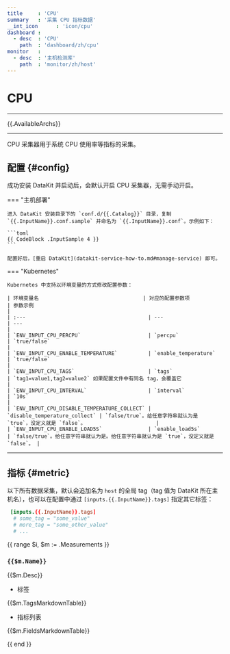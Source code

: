 ```yaml
---
title     : 'CPU'
summary   : '采集 CPU 指标数据'
__int_icon      : 'icon/cpu'
dashboard :
  - desc  : 'CPU'
    path  : 'dashboard/zh/cpu'
monitor   :
  - desc  : '主机检测库'
    path  : 'monitor/zh/host'
---
```


<!-- markdownlint-disable MD025 -->
# CPU
<!-- markdownlint-enable -->
---

{{.AvailableArchs}}

---

CPU 采集器用于系统 CPU 使用率等指标的采集。

## 配置  {#config}

成功安装 DataKit 并启动后，会默认开启 CPU 采集器，无需手动开启。

<!-- markdownlint-disable MD046 -->

=== "主机部署"

    进入 DataKit 安装目录下的 `conf.d/{{.Catalog}}` 目录，复制 `{{.InputName}}.conf.sample` 并命名为 `{{.InputName}}.conf`。示例如下：

    ```toml
    {{ CodeBlock .InputSample 4 }}
    ```

    配置好后，[重启 DataKit](datakit-service-how-to.md#manage-service) 即可。

=== "Kubernetes"

    Kubernetes 中支持以环境变量的方式修改配置参数：

    | 环境变量名                                  | 对应的配置参数项              | 参数示例                                                                              |
    | :---                                        | ---                           | ---                                                                                   |
    | `ENV_INPUT_CPU_PERCPU`                      | `percpu`                      | `true/false`                                                                          |
    | `ENV_INPUT_CPU_ENABLE_TEMPERATURE`          | `enable_temperature`          | `true/false`                                                                          |
    | `ENV_INPUT_CPU_TAGS`                        | `tags`                        | `tag1=value1,tag2=value2` 如果配置文件中有同名 tag，会覆盖它                          |
    | `ENV_INPUT_CPU_INTERVAL`                    | `interval`                    | `10s`                                                                                 |
    | `ENV_INPUT_CPU_DISABLE_TEMPERATURE_COLLECT` | `disable_temperature_collect` | `false/true`。给任意字符串就认为是 `true`，没定义就是 `false`。                       |
    | `ENV_INPUT_CPU_ENABLE_LOAD5S`               | `enable_load5s`               | `false/true`。给任意字符串就认为是。给任意字符串就认为是 `true`，没定义就是 `false`。 |

<!-- markdownlint-enable -->

---

## 指标 {#metric}

以下所有数据采集，默认会追加名为 `host` 的全局 tag（tag 值为 DataKit 所在主机名），也可以在配置中通过 `[inputs.{{.InputName}}.tags]` 指定其它标签：

```toml
 [inputs.{{.InputName}}.tags]
  # some_tag = "some_value"
  # more_tag = "some_other_value"
  # ...
```

{{ range $i, $m := .Measurements }}

### `{{$m.Name}}`

{{$m.Desc}}

- 标签

{{$m.TagsMarkdownTable}}

- 指标列表

{{$m.FieldsMarkdownTable}}

{{ end }}
